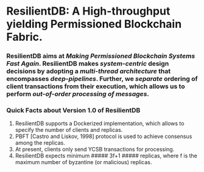 # ResilientDB: A High-throughput yielding Permissioned Blockchain Fabric.

### ResilientDB aims at *Making Permissioned Blockchain Systems Fast Again*. ResilientDB makes *system-centric* design decisions by adopting a *multi-thread architecture* that encompasses *deep-pipelines*. Further, we *separate* ordering of client transactions from their execution, which allows us to perform *out-of-order processing of messages*.

### Quick Facts about Version 1.0 of ResilientDB
1. ResilientDB supports a Dockerized implementation, which allows to specify the number of clients and replicas.
2. PBFT [Castro and Liskov, 1998] protocol is used to achieve consensus among the replicas.
3. At present, clients only send YCSB transactions for processing.
4. ResilientDB expects minimum ##### 3f+1 ##### replicas, where f is the maximum number of byzantine (or malicious) replicas.

